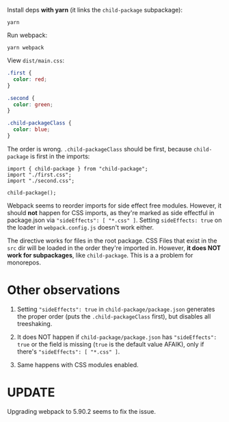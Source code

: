 Install deps **with yarn** (it links the `child-package` subpackage):

```
yarn
```

Run webpack:

```
yarn webpack
```

View `dist/main.css`:

```css
.first {
  color: red;
}

.second {
  color: green;
}

.child-packageClass {
  color: blue;
}
```

The order is wrong. `.child-packageClass` should be first, because `child-package` is first in the imports:

```
import { child-package } from "child-package";
import "./first.css";
import "./second.css";

child-package();
```

Webpack seems to reorder imports for side effect free modules. However, it should **not** happen for CSS imports, as they're marked as side effectful in package.json via `"sideEffects": [ "*.css" ]`. Setting `sideEffects: true` on the loader in `webpack.config.js` doesn't work either.

The directive works for files in the root package. CSS Files that exist in the `src` dir will be loaded in the order they're imported in. However, **it does NOT work for subpackages**, like `child-package`. This is a a problem for monorepos.

# Other observations

1. Setting `"sideEffects": true` in `child-package/package.json` generates the proper order (puts the `.child-packageClass` first), but disables all treeshaking.

2. It does NOT happen if `child-package/package.json` has `"sideEffects": true` or the field is missing (`true` is the default value AFAIK), only if there's `"sideEffects": [ "*.css" ]`.

3. Same happens with CSS modules enabled.

# UPDATE

Upgrading webpack to 5.90.2 seems to fix the issue.
